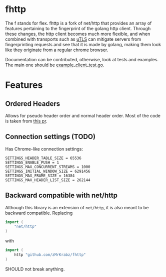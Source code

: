 # fhttp 
The f stands for flex. fhttp is a fork of net/http that provides an array of features pertaining to the fingerprint of the golang http client. Through these changes, the http client becomes much more flexible, and when combined with transports such as [uTLS](https://github.com/refraction-networking/utls) can mitigate servers from fingerprinting requests and see that it is made by golang, making them look like they originate from a regular chrome browser.

Documentation can be contributed, otherwise, look at tests and examples. The main one should be [example_client_test.go](example_client_test.go).

# Features
## Ordered Headers
Allows for pseudo header order and normal header order. Most of the code is taken from [this pr](https://go-review.googlesource.com/c/go/+/105755/).

## Connection settings (TODO)
Has Chrome-like connection settings:
```
SETTINGS_HEADER_TABLE_SIZE = 65536
SETTINGS_ENABLE_PUSH = 1
SETTINGS_MAX_CONCURRENT_STREAMS = 1000
SETTINGS_INITIAL_WINDOW_SIZE = 6291456
SETTINGS_MAX_FRAME_SIZE = 16384
SETTINGS_MAX_HEADER_LIST_SIZE = 262144
```


## Backward compatible with net/http
Although this library is an extension of `net/http`, it is also meant to be backward compatible. Replacing

```go
import (
	"net/http"
)
```

with

```go
import (
	http "github.com/zMrKrabz/fhttp"
)
```

SHOULD not break anything. 
